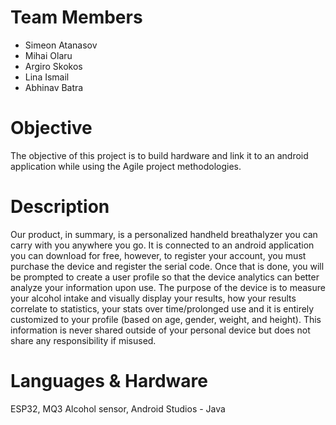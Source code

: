# Team Members
* Simeon Atanasov 
* Mihai Olaru 
* Argiro Skokos 
* Lina Ismail 
* Abhinav Batra

# Objective
The objective of this project is to build hardware and link it to an android application while using the Agile project methodologies. 
# Description
Our product, in summary, is a personalized handheld breathalyzer you can carry with you anywhere you go. It is connected to an android application you can download for free, however, to register your account, you must purchase the device and register the serial code. Once that is done, you will be prompted to create a user profile so that the device analytics can better analyze your information upon use. The purpose of the device is to measure your alcohol intake and visually display your results, how your results correlate to statistics, your stats over time/prolonged use and it is entirely customized to your profile (based on age, gender, weight, and height). This information is never shared outside of your personal device but does not share any responsibility if misused.  

# Languages & Hardware
ESP32, MQ3 Alcohol sensor, Android Studios - Java

